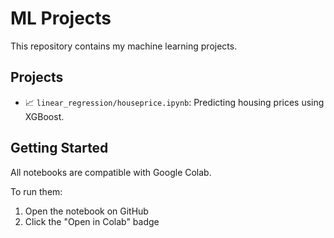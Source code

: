 # ML Projects
This repository contains my machine learning projects.


## Projects

- 📈 `linear_regression/houseprice.ipynb`: Predicting housing prices using XGBoost.

## Getting Started

All notebooks are compatible with Google Colab.

To run them:
1. Open the notebook on GitHub
2. Click the "Open in Colab" badge
